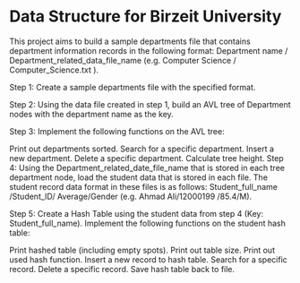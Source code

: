 #  Data Structure for Birzeit University

This project aims to build a sample departments file that contains department information records in the following format: Department name / Department_related_data_file_name (e.g. Computer Science / Computer_Science.txt ).

Step 1: Create a sample departments file with the specified format.

Step 2: Using the data file created in step 1, build an AVL tree of Department nodes with the department name as the key.

Step 3: Implement the following functions on the AVL tree:

Print out departments sorted.
Search for a specific department.
Insert a new department.
Delete a specific department.
Calculate tree height.
Step 4: Using the Department_related_date_file_name that is stored in each tree department node, load the student data that is stored in each file. The student record data format in these files is as follows: Student_full_name /Student_ID/ Average/Gender (e.g. Ahmad Ali/12000199 /85.4/M).

Step 5: Create a Hash Table using the student data from step 4 (Key: Student_full_name). Implement the following functions on the student hash table:

Print hashed table (including empty spots).
Print out table size.
Print out used hash function.
Insert a new record to hash table.
Search for a specific record.
Delete a specific record.
Save hash table back to file.
